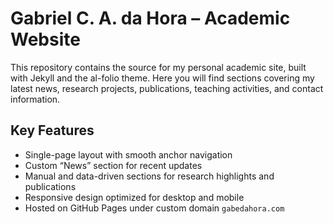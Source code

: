 # Gabriel C. A. da Hora – Academic Website

This repository contains the source for my personal academic site, built with Jekyll and the al-folio theme. Here you will find sections covering my latest news, research projects, publications, teaching activities, and contact information.

## Key Features

- Single-page layout with smooth anchor navigation  
- Custom “News” section for recent updates  
- Manual and data-driven sections for research highlights and publications  
- Responsive design optimized for desktop and mobile  
- Hosted on GitHub Pages under custom domain `gabedahora.com`

